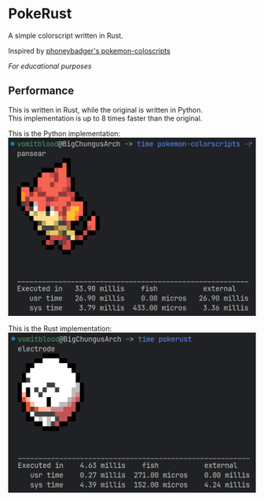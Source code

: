 # PokeRust

A simple colorscript written in Rust.

Inspired by [phoneybadger's pokemon-coloscripts](https://gitlab.com/phoneybadger/pokemon-colorscripts)

*For educational purposes*

## Performance

This is written in Rust, while the original is written in Python.  
This implementation is up to 8 times faster than the original.  

This is the Python implementation:
![python implementation](img/screenshot_250324_132129.png)

This is the Rust implementation:
![rust implementation](img/screenshot_250324_132205.png)
